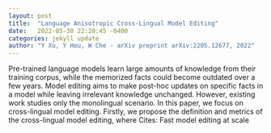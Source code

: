 ```yaml
---
layout: post
title:  "Language Anisotropic Cross-Lingual Model Editing"
date:   2022-05-30 22:20:45 -0400
categories: jekyll update
author: "Y Xu, Y Hou, W Che - arXiv preprint arXiv:2205.12677, 2022"
---
```

Pre-trained language models learn large amounts of knowledge from their training corpus, while the memorized facts could become outdated over a few years. Model editing aims to make post-hoc updates on specific facts in a model while leaving irrelevant knowledge unchanged. However, existing work studies only the monolingual scenario. In this paper, we focus on cross-lingual model editing. Firstly, we propose the definition and metrics of the cross-lingual model editing, where  Cites: Fast model editing at scale